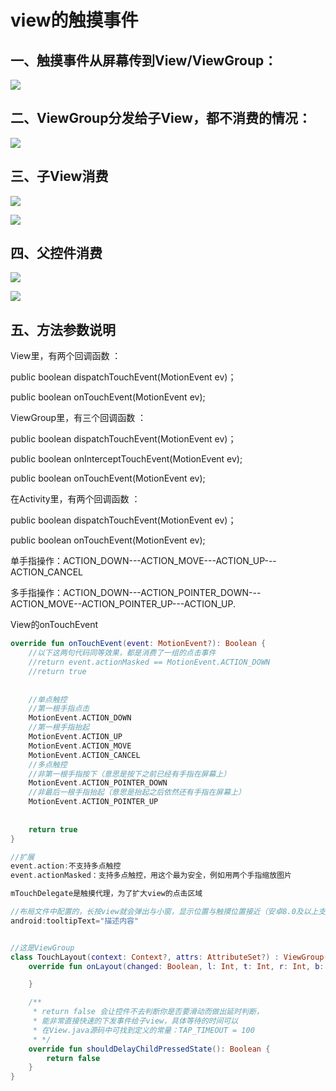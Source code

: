 # view的触摸事件

## 一、触摸事件从屏幕传到View/ViewGroup：

![](触摸事件传递过程.png)

## 二、ViewGroup分发给子View，都不消费的情况：

![](触摸事件分发.jpg)



## 三、子View消费

![](触摸事件分发-消费.jpg)



![](触摸事件分发-消费2.jpg)



## 四、父控件消费

![](触摸事件分发-父控件消费.jpg)



![](触摸事件分发-父控件消费2.jpg)



## 五、方法参数说明

View里，有两个回调函数 ：

public boolean dispatchTouchEvent(MotionEvent ev)；  

public boolean onTouchEvent(MotionEvent ev);  

 

ViewGroup里，有三个回调函数 ：

public boolean dispatchTouchEvent(MotionEvent ev)；  

public boolean onInterceptTouchEvent(MotionEvent ev);  

public boolean onTouchEvent(MotionEvent ev); 

 

在Activity里，有两个回调函数 ：

public boolean dispatchTouchEvent(MotionEvent ev)；  

public boolean onTouchEvent(MotionEvent ev);  



单手指操作：ACTION_DOWN---ACTION_MOVE---ACTION_UP---ACTION_CANCEL

多手指操作：ACTION_DOWN---ACTION_POINTER_DOWN---ACTION_MOVE--ACTION_POINTER_UP---ACTION_UP.



View的onTouchEvent

```kotlin
override fun onTouchEvent(event: MotionEvent?): Boolean {
    //以下这两句代码同等效果，都是消费了一组的点击事件
    //return event.actionMasked == MotionEvent.ACTION_DOWN
    //return true
    
    
    //单点触控
    //第一根手指点击
    MotionEvent.ACTION_DOWN
    //第一根手指抬起
    MotionEvent.ACTION_UP
    MotionEvent.ACTION_MOVE
    MotionEvent.ACTION_CANCEL
    //多点触控
    //非第一根手指按下（意思是按下之前已经有手指在屏幕上）
    MotionEvent.ACTION_POINTER_DOWN
    //非最后一根手指抬起（意思是抬起之后依然还有手指在屏幕上）
    MotionEvent.ACTION_POINTER_UP
    
    
    return true
}

//扩展
event.action:不支持多点触控
event.actionMasked：支持多点触控，用这个最为安全，例如用两个手指缩放图片

mTouchDelegate是触摸代理，为了扩大view的点击区域

//布局文件中配置的，长按view就会弹出与小窗，显示位置与触摸位置接近（安卓8.0及以上支持）
android:tooltipText="描述内容"


//这是ViewGroup
class TouchLayout(context: Context?, attrs: AttributeSet?) : ViewGroup(context, attrs) {
    override fun onLayout(changed: Boolean, l: Int, t: Int, r: Int, b: Int) {

    }

    /**
     * return false 会让控件不去判断你是否要滑动而做出延时判断，
     * 能非常直接快速的下发事件给子view，具体等待的时间可以
     * 在View.java源码中可找到定义的常量：TAP_TIMEOUT = 100
     * */
    override fun shouldDelayChildPressedState(): Boolean {
        return false
    }
} 
```

